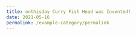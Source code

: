 ```yaml
---
title: onthisday Curry Fish Head was Invented!
date: 2021-05-16
permalink: /example-category/permalink
---
```

